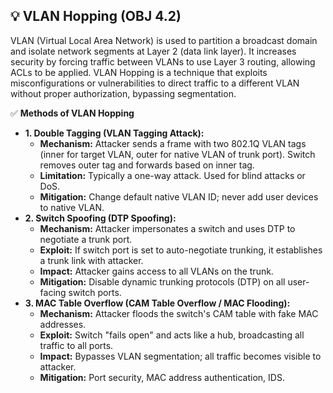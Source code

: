 ## 💡 VLAN Hopping (OBJ 4.2)

VLAN (Virtual Local Area Network) is used to partition a broadcast domain and isolate network segments at Layer 2 (data link layer). It increases security by forcing traffic between VLANs to use Layer 3 routing, allowing ACLs to be applied. VLAN Hopping is a technique that exploits misconfigurations or vulnerabilities to direct traffic to a different VLAN without proper authorization, bypassing segmentation.

✅ **Methods of VLAN Hopping**
- **1. Double Tagging (VLAN Tagging Attack):**
  - **Mechanism:** Attacker sends a frame with two 802.1Q VLAN tags (inner for target VLAN, outer for native VLAN of trunk port). Switch removes outer tag and forwards based on inner tag.
  - **Limitation:** Typically a one-way attack. Used for blind attacks or DoS.
  - **Mitigation:** Change default native VLAN ID; never add user devices to native VLAN.
- **2. Switch Spoofing (DTP Spoofing):**
  - **Mechanism:** Attacker impersonates a switch and uses DTP to negotiate a trunk port.
  - **Exploit:** If switch port is set to auto-negotiate trunking, it establishes a trunk link with attacker.
  - **Impact:** Attacker gains access to all VLANs on the trunk.
  - **Mitigation:** Disable dynamic trunking protocols (DTP) on all user-facing switch ports.
- **3. MAC Table Overflow (CAM Table Overflow / MAC Flooding):**
  - **Mechanism:** Attacker floods the switch's CAM table with fake MAC addresses.
  - **Exploit:** Switch "fails open" and acts like a hub, broadcasting all traffic to all ports.
  - **Impact:** Bypasses VLAN segmentation; all traffic becomes visible to attacker.
  - **Mitigation:** Port security, MAC address authentication, IDS.